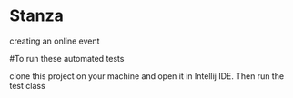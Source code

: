 # Stanza
creating an online event

#To run these automated tests

clone this project on your machine and open it in Intellij IDE.
Then run the test class
